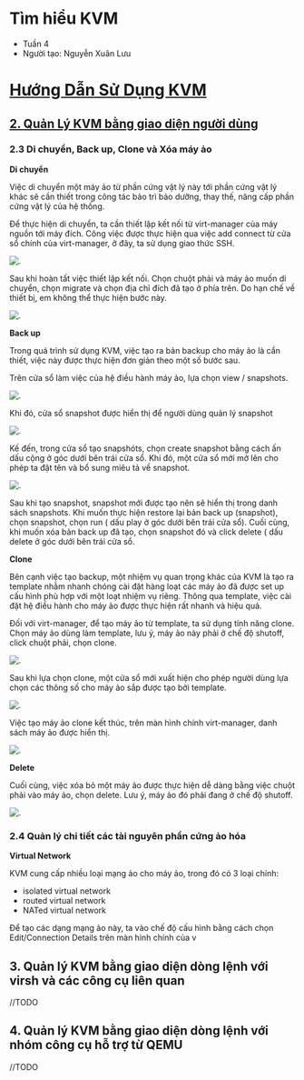 # Tìm hiểu KVM
* Tuần 4
* Người tạo: Nguyễn Xuân Lưu

# [Hướng Dẫn Sử Dụng KVM](#1)
## [2. Quản Lý KVM bằng giao diện người dùng](#1.2)

### 2.3 Di chuyển, Back up, Clone và Xóa máy ảo

**Di chuyển**

Việc di chuyển một máy ảo từ phần cứng vật lý này tới phần cứng vật lý khác sẽ cần thiết trong công tác bảo trì bảo dưỡng, thay thế, nâng cấp phần cứng vật lý của hệ thống.

Để thực hiện di chuyển, ta cần thiết lập kết nối từ virt-manager của máy nguồn tới máy đích. Công việc được thực hiện qua việc add connect từ cửa sổ chính của virt-manager, ở đây, ta sử dụng giao thức SSH.

![.](src-image/w5_8.png)

Sau khi hoàn tất việc thiết lập kết nối. Chọn chuột phải và máy ảo muốn di chuyển, chọn migrate và chọn địa chỉ đích đã tạo ở phía trên. Do hạn chế về thiết bị, em không thể thực hiện bước này.

![.](src-image/w5_9.png)

**Back up**

Trong quá trình sử dụng KVM, việc tạo ra bản backup cho máy ảo là cần thiết, việc này được thực hiện đơn giản theo một số bước sau.

Trên cửa sổ làm việc của hệ điều hành máy ảo, lựa chọn view / snapshots.

![.](src-image/w5_1.png)

Khi đó, cửa sổ snapshot được hiển thị để người dùng quản lý snapshot

![.](src-image/w5_2.png)

Kế đến, trong cửa sổ tạo snapshóts, chọn create snapshot bằng cách ấn dấu cộng ở góc dưới bên trái cửa sổ. Khi đó, một cửa sổ mới mở lên cho phép ta đặt tên và bổ sung miêu tả về snapshot.

![.](src-image/w5_3.png)

Sau khi tạo snapshot, snapshot mới được tạo nên sẽ hiển thị trong danh sách snapshots. Khi muốn thực hiện restore lại bản back up (snapshot), chọn snapshot, chọn run ( dấu play ở góc dưới bên trái cửa sổ). Cuối cùng, khi muốn xóa bản back up đã tạo, chọn snapshot đó và click delete ( dấu delete ở góc dưới bên trái cửa sổ.


**Clone**

Bên cạnh việc tạo backup, một nhiệm vụ quan trọng khác của KVM là tạo ra template nhằm nhanh chóng cài đặt hàng loạt các máy ảo đã được set up cấu hình phù hợp với một loạt nhiệm vụ riêng. Thông qua template, việc cài đặt hệ điều hành cho máy ảo được thực hiện rất nhanh và hiệu quả.

Đối với virt-manager, để tạo máy ảo từ template, ta sử dụng tính năng clone. Chọn máy ảo dùng làm template, lưu ý, máy ảo này phải ở chế độ shutoff, click chuột phải, chọn clone.

![.](src-image/w5_4.png)

Sau khi lựa chọn clone, một cửa sổ mới xuất hiện cho phép người dùng lựa chọn các thông số cho máy ảo sắp được tạo bởi template.

![.](src-image/w5_5.png)

Việc tạo máy ảo clone kết thúc, trên màn hình chính virt-manager, danh sách máy ảo được hiển thị.

![.](src-image/w5_6.png)


**Delete**

Cuối cùng, việc xóa bỏ một máy ảo được thực hiện dễ dàng bằng việc chuột phải vào máy ảo, chọn delete. Lưu ý, máy ảo đó phải đang ở chế độ shutoff.

![.](src-image/w5_7.png)


### 2.4 Quản lý chi tiết các tài nguyên phần cứng ảo hóa

**Virtual Network**

KVM cung cấp nhiều loại mạng ảo cho máy ảo, trong đó có 3 loại chính:

* isolated virtual network
* routed virtual network
* NATed virtual network

Để tạo các dạng mạng ảo này, ta vào chế độ cấu hình bằng cách chọn Edit/Connection Details trên màn hình chính của v


## 3. Quản lý KVM bằng giao diện dòng lệnh với virsh và các công cụ liên quan

//TODO

## 4. Quản lý KVM bằng giao diện dòng lệnh với nhóm công cụ hỗ trợ từ QEMU

//TODO

